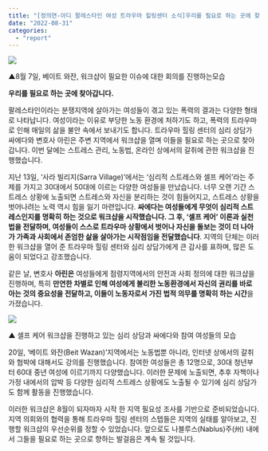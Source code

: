 ```yaml
---
title: "[정의연-아디 팔레스타인 여성 트라우마 힐링센터 소식]우리를 필요로 하는 곳에 찾아갑니다."
date: "2022-08-31"
categories: 
  - "report"
---
```


![](https://r2.womenandwar.net/2022/09/팔레스타인-1.jpg)

▲8월 7일, 베이트 와잔, 워크샵이 필요한 이슈에 대한 회의를 진행하는모습

**우리를 필요로 하는 곳에 찾아갑니다.**

팔레스타인이라는 분쟁지역에 살아가는 여성들이 겪고 있는 폭력의 결과는 다양한 형태로 나타납니다. 여성이라는 이유로 부당한 노동 환경에 처하기도 하고, 폭력의 트라우마로 인해 매일의 삶을 불안 속에서 보내기도 합니다. 트라우마 힐링 센터의 심리 상담가 싸에다와 변호사 아린은 주변 지역에서 워크샵을 열며 이들을 필요로 하는 곳으로 찾아갑니다. 이번 달에는 스트레스 관리, 노동법, 온라인 상에서의 갈취에 관한 워크샵을 진행했습니다.

지난 13일, ‘사라 빌리지(Sarra Village)’에서는 ‘심리적 스트레스와 셀프 케어’라는 주제를 가지고 30대에서 50대에 이르는 다양한 여성들을 만났습니다. 너무 오랜 기간 스트레스 상황에 노출되면 스트레스와 자신을 분리하는 것이 힘들어지고, 스트레스 상황을 벗어나려는 노력 역시 힘을 잃기 마련입니다. **싸에다는 여성들에게 무엇이 심리적 스트레스인지를 명확히 하는 것으로 워크샵을 시작했습니다. 그 후, ‘셀프 케어’ 이론과 실천법을 전달하며, 여성들이 스스로 트라우마 상황에서 벗어나 자신을 돌보는 것이 더 나아가 가족과 사회에서 존엄한 삶을 살아가는 시작점임을 전달했습니다**. 지역의 단체는 이러한 워크샵을 열어 준 트라우마 힐링 센터와 심리 상담가에게 큰 감사를 표하며, 많은 도움이 되었다고 강조했습니다.

같은 날, 변호사 **아린은** 여성들에게 점령지역에서의 안전과 사회 정의에 대한 워크샵을 진행하며, 특히 **만연한 차별로 인해 여성에게 불리한 노동환경에서 자신의 권리를 바로 아는 것의 중요성을 전달하고, 이들이 노동자로서 가진 법적 의무를 명확히 하는 시간**을 가졌습니다.

![](https://r2.womenandwar.net/2022/09/팔레스타인-2.jpg)

▲ 셀프 케어 워크샵을 진행하고 있는 심리 상담과 싸에다와 참여 여성들의 모습

20일, ‘베이트 와잔(Beit Wazan)’지역에서는 노동법뿐 아니라, 인터넷 상에서의 갈취와 협박에 대해서도 강의를 진행했습니다. 참여한 여성들은 총 12명으로, 30대 청년부터 60대 중년 여성에 이르기까지 다양했습니다. 이러한 문제에 노출되면, 추후 자책이나 가정 내에서의 압박 등 다양한 심리적 스트레스 상황에도 노출될 수 있기에 심리 상담가도 함께 활동을 진행했습니다.

이러한 워크샵은 8월이 되자마자 시작 한 지역 필요성 조사를 기반으로 준비되었습니다. 지역 의회와의 협력을 통해 트라우마 힐링 센터의 스텝들은 지역의 실태를 알아보고, 진행할 워크샵의 우선순위를 정할 수 있었습니다. 앞으로도 나블루스(Nablus)주(州) 내에서 그들을 필요로 하는 곳으로 향하는 발걸음은 계속 될 것입니다.
